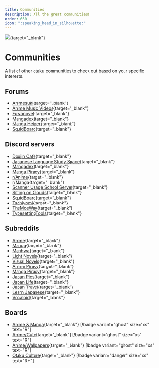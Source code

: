 ```yaml
---
title: Communities
description: All the great communities!
order: 650
icon: ":speaking_head_in_silhouette:"
---
```



![](https://cdn.apollo.moe/img/comms.png){target="_blank"}
# Communities
A list of other otaku communities to check out based on your specific interests.



## Forums
- [Animesuki](https://forums.animesuki.com/){target="_blank"}
- [Anime Music Videos](https://www.animemusicvideos.org/forum/){target="_blank"}
- [Fuwanovel](https://forums.fuwanovel.net/){target="_blank"}
- [Mangadex](https://forums.mangadex.org/){target="_blank"}
- [Manga Helper](https://mangahelpers.com/){target="_blank"}
- [SquidBoard](https://www.squid-board.org/){target="_blank"}


## Discord servers
- [Doujin Cafe](https://discord.gg/doujincafe){target="_blank"}
- [Japanese Language Study Space](https://discord.gg/jlss){target="_blank"}
- [Mangadex](https://discord.com/invite/mangadex){target="_blank"}
- [Manga Piracy](https://discord.com/invite/ZgMtAyxFSU){target="_blank"}
- [r/Anime](https://discord.gg/r-anime){target="_blank"}
- [r/Manga](https://discord.com/invite/manga){target="_blank"}
- [Scanner Usage School Server](https://discord.com/invite/NCzxVB9){target="_blank"}
- [Sitting on Clouds](https://discord.gg/x23SFbE){target="_blank"}
- [SquidBoard](https://discord.gg/ATjPbzR){target="_blank"}
- [Tachiyomi](https://discord.com/invite/tachiyomi){target="_blank"}
- [TheMoeWay](https://discord.com/invite/nhqjydaR8j){target="_blank"}
- [TypesettingTools](https://discord.com/invite/AZaVyPr){target="_blank"}


## Subreddits
- [Anime](https://www.reddit.com/r/anime){target="_blank"}
- [Manga](https://www.reddit.com/r/manga){target="_blank"}
- [Manhwa](https://www.reddit.com/r/manhwa){target="_blank"}
- [Light Novels](https://www.reddit.com/r/LightNovels/){target="_blank"}
- [Visual Novels](https://www.reddit.com/r/visualnovels/){target="_blank"}
- [Anime Piracy](https://www.reddit.com/r/animepiracy){target="_blank"}
- [Manga Piracy](https://www.reddit.com/r/mangapiracy/){target="_blank"}
- [Japan Pics](https://www.reddit.com/r/japanpics/){target="_blank"}
- [Japan Life](https://www.reddit.com/r/japanlife/){target="_blank"}
- [Japan Travel](https://www.reddit.com/r/JapanTravel/){target="_blank"}
- [Learn Japanese](https://www.reddit.com/r/LearnJapanese){target="_blank"}
- [Vocaloid](https://www.reddit.com/r/vocaloid/){target="_blank"}


## Boards
- [Anime & Manga](https://boards.4channel.org/a/){target="_blank"} [!badge variant="ghost" size="xs" text="R"]
- [Anime/Cute](https://boards.4channel.org/c/catalog){target="_blank"} [!badge variant="ghost" size="xs" text="R"]
- [Anime/Wallpapers](https://boards.4channel.org/w/catalog){target="_blank"} [!badge variant="ghost" size="xs" text="R"]
- [Otaku Culture](https://boards.4channel.org/jp/catalog){target="_blank"} [!badge variant="danger" size="xs" text="R+"]